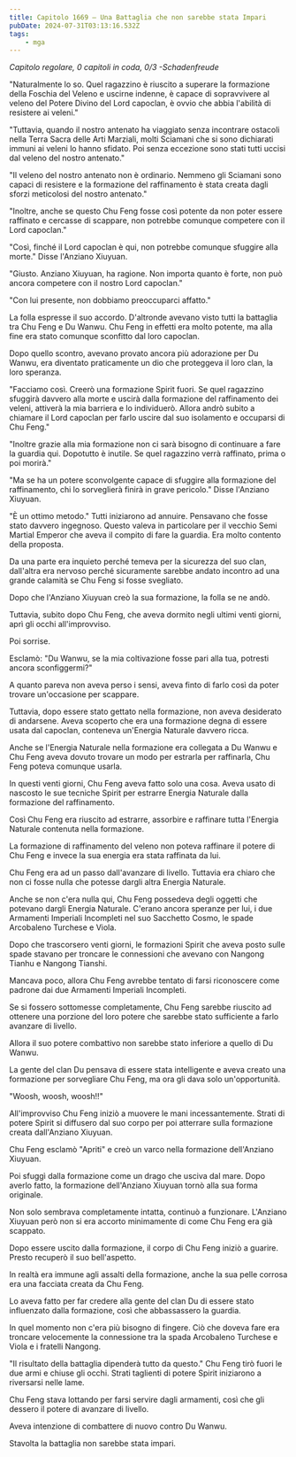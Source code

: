 ```yaml
---
title: Capitolo 1669 – Una Battaglia che non sarebbe stata Impari
pubDate: 2024-07-31T03:13:16.532Z
tags:
    - mga
---
```



<em>Capitolo regolare,
0 capitoli in coda, 0/3
-Schadenfreude</em>


"Naturalmente lo so. Quel ragazzino è riuscito a superare la formazione della Foschia del Veleno e uscirne indenne, è capace di sopravvivere al veleno del Potere Divino del Lord capoclan, è ovvio che abbia l'abilità di resistere ai veleni."


"Tuttavia, quando il nostro antenato ha viaggiato senza incontrare ostacoli nella Terra Sacra delle Arti Marziali, molti Sciamani che si sono dichiarati immuni ai veleni lo hanno sfidato. Poi senza eccezione sono stati tutti uccisi dal veleno del nostro antenato."


"Il veleno del nostro antenato non è ordinario. Nemmeno gli Sciamani sono capaci di resistere e la formazione del raffinamento è stata creata dagli sforzi meticolosi del nostro antenato."


"Inoltre, anche se questo Chu Feng fosse così potente da non poter essere raffinato e cercasse di scappare, non potrebbe comunque competere con il Lord capoclan."


"Così, finché il Lord capoclan è qui, non potrebbe comunque sfuggire alla morte." Disse l'Anziano Xiuyuan.


"Giusto. Anziano Xiuyuan, ha ragione. Non importa quanto è forte, non può ancora competere con il nostro Lord capoclan."


"Con lui presente, non dobbiamo preoccuparci affatto."


La folla espresse il suo accordo. D'altronde avevano visto tutti la battaglia tra Chu Feng e Du Wanwu. Chu Feng in effetti era molto potente, ma alla fine era stato comunque sconfitto dal loro capoclan.


Dopo quello scontro, avevano provato ancora più adorazione per Du Wanwu, era diventato praticamente un dio che proteggeva il loro clan, la loro speranza.


"Facciamo così. Creerò una formazione Spirit fuori. Se quel ragazzino sfuggirà davvero alla morte e uscirà dalla formazione del raffinamento dei veleni, attiverà la mia barriera e lo individuerò. Allora andrò subito a chiamare il Lord capoclan per farlo uscire dal suo isolamento e occuparsi di Chu Feng."


"Inoltre grazie alla mia formazione non ci sarà bisogno di continuare a fare la guardia qui. Dopotutto è inutile. Se quel ragazzino verrà raffinato, prima o poi morirà."


"Ma se ha un potere sconvolgente capace di sfuggire alla formazione del raffinamento, chi lo sorveglierà finirà in grave pericolo." Disse l'Anziano Xiuyuan.


"È un ottimo metodo." Tutti iniziarono ad annuire. Pensavano che fosse stato davvero ingegnoso. Questo valeva in particolare per il vecchio Semi Martial Emperor che aveva il compito di fare la guardia. Era molto contento della proposta.


Da una parte era inquieto perché temeva per la sicurezza del suo clan, dall'altra era nervoso perché sicuramente sarebbe andato incontro ad una grande calamità se Chu Feng si fosse svegliato.


Dopo che l'Anziano Xiuyuan creò la sua formazione, la folla se ne andò.


Tuttavia, subito dopo Chu Feng, che aveva dormito negli ultimi venti giorni, aprì gli occhi all'improvviso.


Poi sorrise.


Esclamò: "Du Wanwu, se la mia coltivazione fosse pari alla tua, potresti ancora sconfiggermi?"


A quanto pareva non aveva perso i sensi, aveva finto di farlo così da poter trovare un'occasione per scappare.


Tuttavia, dopo essere stato gettato nella formazione, non aveva desiderato di andarsene. Aveva scoperto che era una formazione degna di essere usata dal capoclan, conteneva un'Energia Naturale davvero ricca.


Anche se l'Energia Naturale nella formazione era collegata a Du Wanwu e Chu Feng aveva dovuto trovare un modo per estrarla per raffinarla, Chu Feng poteva comunque usarla.


In questi venti giorni, Chu Feng aveva fatto solo una cosa. Aveva usato di nascosto le sue tecniche Spirit per estrarre Energia Naturale dalla formazione del raffinamento.


Così Chu Feng era riuscito ad estrarre, assorbire e raffinare tutta l'Energia Naturale contenuta nella formazione.


La formazione di raffinamento del veleno non poteva raffinare il potere di Chu Feng e invece la sua energia era stata raffinata da lui.


Chu Feng era ad un passo dall'avanzare di livello. Tuttavia era chiaro che non ci fosse nulla che potesse dargli altra Energia Naturale.


Anche se non c'era nulla qui, Chu Feng possedeva degli oggetti che potevano dargli Energia Naturale. C'erano ancora speranze per lui, i due Armamenti Imperiali Incompleti nel suo Sacchetto Cosmo, le spade Arcobaleno Turchese e Viola.


Dopo che trascorsero venti giorni, le formazioni Spirit che aveva posto sulle spade stavano per troncare le connessioni che avevano con Nangong Tianhu e Nangong Tianshi.


Mancava poco, allora Chu Feng avrebbe tentato di farsi riconoscere come padrone dai due Armamenti Imperiali Incompleti.


Se si fossero sottomesse completamente, Chu Feng sarebbe riuscito ad ottenere una porzione del loro potere che sarebbe stato sufficiente a farlo avanzare di livello.


Allora il suo potere combattivo non sarebbe stato inferiore a quello di Du Wanwu.


La gente del clan Du pensava di essere stata intelligente e aveva creato una formazione per sorvegliare Chu Feng, ma ora gli dava solo un'opportunità.


"Woosh, woosh, woosh!!"


All'improvviso Chu Feng iniziò a muovere le mani incessantemente. Strati di potere Spirit si diffusero dal suo corpo per poi atterrare sulla formazione creata dall'Anziano Xiuyuan.


Chu Feng esclamò "Apriti" e creò un varco nella formazione dell'Anziano Xiuyuan.


Poi sfuggì dalla formazione come un drago che usciva dal mare. Dopo averlo fatto, la formazione dell'Anziano Xiuyuan tornò alla sua forma originale.


Non solo sembrava completamente intatta, continuò a funzionare. L'Anziano Xiuyuan però non si era accorto minimamente di come Chu Feng era già scappato.


Dopo essere uscito dalla formazione, il corpo di Chu Feng iniziò a guarire. Presto recuperò il suo bell'aspetto.


In realtà era immune agli assalti della formazione, anche la sua pelle corrosa era una facciata creata da Chu Feng.


Lo aveva fatto per far credere alla gente del clan Du di essere stato influenzato dalla formazione, così che abbassassero la guardia.


In quel momento non c'era più bisogno di fingere. Ciò che doveva fare era troncare velocemente la connessione tra la spada Arcobaleno Turchese e Viola e i fratelli Nangong.


"Il risultato della battaglia dipenderà tutto da questo." Chu Feng tirò fuori le due armi e chiuse gli occhi. Strati taglienti di potere Spirit iniziarono a riversarsi nelle lame.


Chu Feng stava lottando per farsi servire dagli armamenti, così che gli dessero il potere di avanzare di livello.


Aveva intenzione di combattere di nuovo contro Du Wanwu.


Stavolta la battaglia non sarebbe stata impari.
                                


                                



